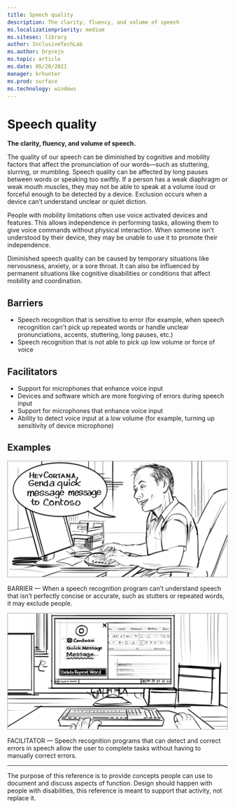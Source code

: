 ```yaml
---
title: Speech quality
description: The clarity, fluency, and volume of speech
ms.localizationpriority: medium
ms.sitesec: library
author: InclusiveTechLab
ms.author: brycejo 
ms.topic: article
ms.date: 05/20/2021
manager: krhunter
ms.prod: surface
ms.technology: windows
---
```


# Speech quality

**The clarity, fluency, and volume of speech.**

The quality of our speech can be diminished by cognitive and mobility factors that affect the pronunciation of our words—such as stuttering, slurring, or mumbling. Speech quality can be affected by long pauses between words or speaking too swiftly. If a person has a weak diaphragm or weak mouth muscles, they may not be able to speak at a volume loud or forceful enough to be detected by a device. Exclusion occurs when a device can’t understand unclear or quiet diction.

People with mobility limitations often use voice activated devices and features. This allows independence in performing tasks, allowing them to give voice commands without physical interaction. When someone isn’t understood by their device, they may be unable to use it to promote their independence.

Diminished speech quality can be caused by temporary situations like nervousness, anxiety, or a sore throat. It can also be influenced by permanent situations like cognitive disabilities or conditions that affect mobility and coordination.

## Barriers
* Speech recognition that is sensitive to error (for example, when speech recognition can't pick up repeated words or handle unclear pronunciations, accents, stuttering, long pauses, etc.)​
* Speech recognition that is not able to pick up low volume or force of voice​

## Facilitators
* Support for microphones that enhance voice input​
* Devices and software which are more forgiving of errors during speech input​
* Support for microphones that enhance voice input​
* Ability to detect voice input at a low volume (for example, turning up sensitivity of device microphone)

## Examples

![A man sits at a desk. He’s looking at a monitor and saying &quot;Hey Cortana, send a quick message message to Contoso.&quot;](images/Communication_SpeechQuality_Barrier.jpg)

BARRIER — When a speech recognition program can’t understand speech that isn’t perfectly concise or accurate, such as stutters or repeated words, it may exclude people. 

![The monitor shows the man’s request for Cortana and identifies the duplicate word.](images/Communication_SpeechQuality_Facilitator.jpg)

FACILITATOR — Speech recognition programs that can detect and correct errors in speech allow the user to complete tasks without having to manually correct errors.

[comment]: # (Footer statement)
___
The purpose of this reference is to provide concepts people can use to document and discuss aspects of function. Design should happen with people with disabilities, this reference is meant to support that activity, not replace it. 